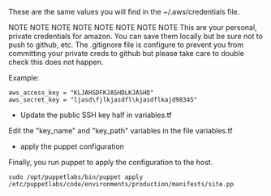 These are the same values you will find in the ~/.aws/credentials file.

  NOTE NOTE NOTE NOTE NOTE NOTE NOTE NOTE
This are your personal, private credentials for amazon. You can save them locally
but be sure not to push to github, etc. The .gitignore file is configure to prevent
you from committing your private creds to github but please take care to double 
check this does not happen.


Example:
```
aws_access_key = "KLJAHSDFKJASHDLKJASHD"
aws_secret_key = "ljasd\fjlkjasdfl\kjasdflkajd98345"
```

* Update the public SSH key half in variables.tf

Edit the "key_name" and "key_path" variables in the file variables.tf

* apply the puppet configuration

Finally, you run puppet to apply the configuration to the host.

```
sudo /opt/puppetlabs/bin/puppet apply /etc/puppetlabs/code/environments/production/manifests/site.pp
```
